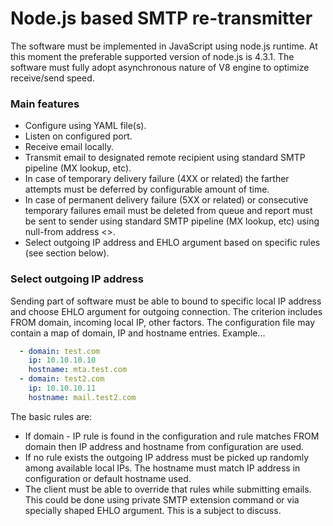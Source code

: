 # Node.js based SMTP re-transmitter
The software must be implemented in JavaScript using node.js runtime. At this moment the preferable supported version of node.js is 4.3.1. The software must fully adopt asynchronous nature of V8 engine to optimize receive/send speed.
### Main features
* Configure using YAML file(s).
* Listen on configured port.
* Receive email locally.
* Transmit email to designated remote recipient using standard SMTP pipeline (MX lookup, etc).
* In case of temporary delivery failure (4XX or related) the farther attempts must be deferred by configurable amount of time.
* In case of permanent delivery failure (5XX or related) or consecutive temporary failures email must be deleted from queue and report must be sent to sender using standard SMTP pipeline (MX lookup, etc) using null-from address <>.
* Select outgoing IP address and EHLO argument based on specific rules (see section below).

### Select outgoing IP address
Sending part of software must be able to bound to specific local IP address and choose EHLO argument for outgoing connection. The criterion includes FROM domain, incoming local IP, other factors. The configuration file may contain a map of domain, IP and hostname entries. Example...
```yaml
  - domain: test.com
    ip: 10.10.10.10
	hostname: mta.test.com
  - domain: test2.com
    ip: 10.10.10.11
	hostname: mail.test2.com
```
 The basic rules are:
* If domain - IP rule is found in the configuration and rule matches FROM domain then IP address and hostname from configuration are used.
* If no rule exists the outgoing IP address must be picked up randomly among available local IPs. The hostname must match IP address in configuration or default hostname used.
* The client must be able to override that rules while submitting emails. This could be done using private SMTP extension command or via specially shaped EHLO argument. This is a subject to discuss.
